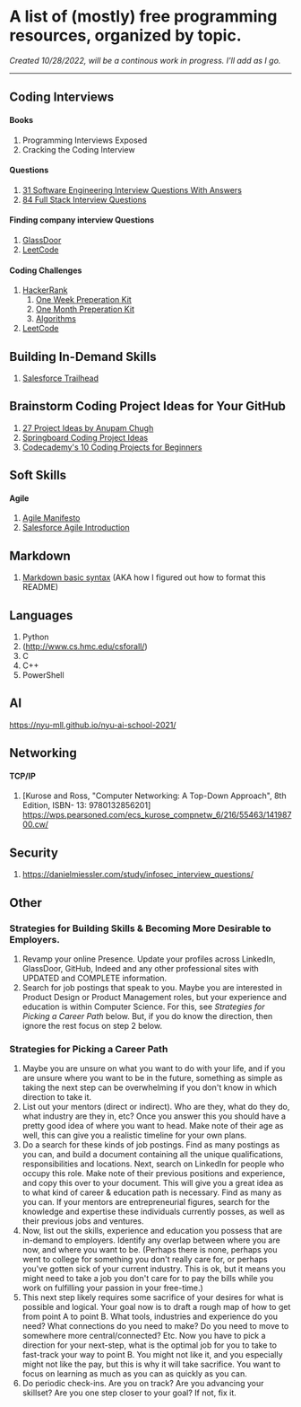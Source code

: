 # A list of (mostly) free programming resources, organized by topic. 

*Created 10/28/2022, will be a continous work in progress. I'll add as I go.*
***
## Coding Interviews
#### Books
1. Programming Interviews Exposed
2. Cracking the Coding Interview
#### Questions
1. [31 Software Engineering Interview Questions With Answers](https://www.springboard.com/blog/software-engineering/21-software-engineering-interview-questions/)
2. [84 Full Stack Interview Questions](https://www.springboard.com/blog/software-engineering/full-stack-developer-interview-questions/)
#### Finding company interview Questions
1. [GlassDoor](https://www.glassdoor.com/Reviews/index.htm?overall_rating_low=3&page=1&occ=B.S.%20Cybersecurity)
2. [LeetCode](https://leetcode.com/discuss/interview-question?currentPage=1&orderBy=hot&query=)

#### Coding Challenges
1. [HackerRank](https://www.hackerrank.com/)
    1. [One Week Preperation Kit](https://www.hackerrank.com/interview/preparation-kits/one-week-preparation-kit/)
    2. [One Month Preperation Kit](https://www.hackerrank.com/interview/preparation-kits/one-month-preparation-kit/one-month-week-one/challenges)
    3. [Algorithms](https://www.hackerrank.com/domains/algorithms)
2. [LeetCode](https://leetcode.com/)

## Building In-Demand Skills
1. [Salesforce Trailhead](https://trailhead.salesforce.com/) 

## Brainstorm Coding Project Ideas for Your GitHub

1. [27 Project Ideas by Anupam Chugh](https://medium.com/geekculture/28-project-ideas-to-practice-your-programming-skills-d27eaa3d8ada)
2. [Springboard Coding Project Ideas](https://www.springboard.com/blog/software-engineering/coding-project-ideas/)
3. [Codecademy's 10 Coding Projects for Beginners](https://www.codecademy.com/resources/blog/coding-projects-for-beginners/)

## Soft Skills
#### Agile
1. [Agile Manifesto](https://agilemanifesto.org/)
2. [Salesforce Agile Introduction](https://trailhead.salesforce.com/content/learn/modules/salesforce-agile-basics)

## Markdown
1. [Markdown basic syntax](https://www.markdownguide.org/basic-syntax/) (AKA how I figured out how to format this README)

## Languages
1. Python
  1.  (http://www.cs.hmc.edu/csforall/)
2. C
3. C++
4. PowerShell

## AI
https://nyu-mll.github.io/nyu-ai-school-2021/

## Networking
#### TCP/IP
1. [Kurose and Ross, "Computer Networking: A Top-Down Approach", 8th Edition, ISBN-
13: 9780132856201] https://wps.pearsoned.com/ecs_kurose_compnetw_6/216/55463/14198700.cw/

## Security
1. https://danielmiessler.com/study/infosec_interview_questions/

## Other
### Strategies for Building Skills & Becoming More Desirable to Employers.
1. Revamp your online Presence. Update your profiles across LinkedIn, GlassDoor, GitHub, Indeed and any other professional sites with UPDATED and COMPLETE information.
2. Search for job postings that speak to you. Maybe you are interested in Product Design or Product Management roles, but your experience and education is within Computer Science. For this, see *Strategies for Picking a Career Path* below. But, if you do know the direction, then ignore the rest focus on step 2 below.

### Strategies for Picking a Career Path
1. Maybe you are unsure on what you want to do with your life, and if you are unsure where you want to be in the future, something as simple as taking the next step can be overwhelming if you don't know in which direction to take it. 
  1. List out your mentors (direct or indirect). Who are they, what do they do, what industry are they in, etc? Once you answer this you should have a pretty good idea of where you want to head. Make note of their age as well, this can give you a realistic timeline for your own plans. 
  2. Do a search for these kinds of job postings.  Find as many postings as you can, and build a document containing all the unique qualifications, responsibilities and locations. Next, search on LinkedIn for people who occupy this role. Make note of their previous positions and experience, and copy this over to your document. This will give you a great idea as to what kind of career & education path is necessary. Find as many as you can. If your mentors are entrepreneurial figures, search for the knowledge and expertise these individuals currently posses, as well as their previous jobs and ventures. 
  2. Now, list out the skills, experience and education you possess that are in-demand to employers. Identify any overlap between where you are now, and where you want to be. (Perhaps there is none, perhaps you went to college for something you don't really care for, or perhaps you've gotten sick of your current industry. This is ok, but it means you might need to take a job you don't care for to pay the bills while you work on fulfilling your passion in your free-time.)
  3. This next step likely requires some sacrifice of your desires for what is possible and logical. Your goal now is to draft a rough map of how to get from point A to point B. What tools, industries and experience do you need? What connections do you need to make? Do you need to move to somewhere more central/connected? Etc. Now you have to pick a direction for your next-step, what is the optimal job for you to take to fast-track your way to point B. You might not like it, and you especially might not like the pay, but this is why it will take sacrifice. You want to focus on learning as much as you can as quickly as you can. 
  4. Do periodic check-ins. Are you on track? Are you advancing your skillset? Are you one step closer to your goal? If not, fix it.
